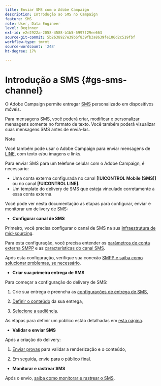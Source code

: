 ```yaml
---
title: Enviar SMS com o Adobe Campaign
description: Introdução ao SMS no Campaign
feature: SMS
role: User, Data Engineer
level: Beginner
exl-id: e2e2922a-2058-4588-b1b5-6997f29ee663
source-git-commit: 5b2638927e39b6f839fb3a8639fe106d2c519fbf
workflow-type: tm+mt
source-wordcount: '248'
ht-degree: 17%

---
```


# Introdução a SMS {#gs-sms-channel}

O Adobe Campaign permite entregar [SMS](../send/sms/sms.md) personalizado em dispositivos móveis.

Para mensagens SMS, você poderá criar, modificar e personalizar mensagens somente no formato de texto. Você também poderá visualizar suas mensagens SMS antes de enviá-las.

>[!NOTE]
>
>Você também pode usar o Adobe Campaign para enviar mensagens de [LINE](../send/line.md), com texto e/ou imagens e links.

Para enviar SMS para um telefone celular com o Adobe Campaign, é necessário:

* Uma conta externa configurada no canal **[!UICONTROL Mobile (SMS)]** ou no canal **[!UICONTROL LINE]**.
* Um template do delivery de SMS que esteja vinculado corretamente a essa conta externa.

Você pode ver nesta documentação as etapas para configurar, enviar e monitorar um delivery de SMS:

* **Configurar canal de SMS**

Primeiro, você precisa configurar o canal de SMS na sua [infraestrutura de mid-sourcing](sms-mid-sourcing.md).

<!--The steps depend on the platform: either you have [a standalone instance](sms-standalone-instance.md) or you are in [a mid-sourcing infrastructure](sms-mid-sourcing.md).-->

Para esta configuração, você precisa entender os [parâmetros de conta externa SMPP](smpp-external-account.md) e as [características do canal SMS](sms-channel.md).

Após esta configuração, verifique sua conexão [SMPP e saiba como solucionar problemas, se necessário](smpp-connection.md).

* **Criar sua primeira entrega de SMS**

Para começar a configuração do delivery de SMS:

1. Crie sua entrega e preencha as [configurações de entrega de SMS](sms-delivery-settings.md),

1. [Definir o conteúdo](sms-content.md) da sua entrega,

1. [Selecione a audiência](sms-audience.md).

As etapas para definir um público estão detalhadas em [esta página](../../audiences/create-audiences.md).

* **Validar e enviar SMS**

Após a criação do delivery:

1. [Enviar provas](sms-proofs.md) para validar a renderização e o conteúdo,

1. Em seguida, [envie para o público final](sms-send.md).

* **Monitorar e rastrear SMS**

Após o envio, [saiba como monitorar e rastrear o SMS](sms-monitor.md).
